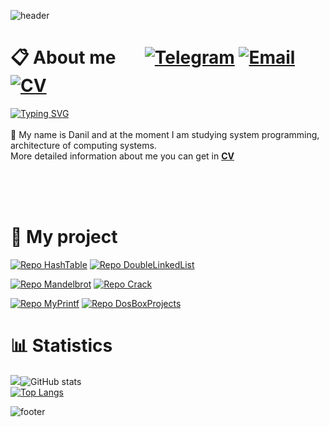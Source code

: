 <div style="height: 100vh;">
  
  ![header](https://capsule-render.vercel.app/api?type=waving&color=ffcc00&height=200&section=header&text=Hello%20World!&fontSize=75&fontColor=141439&animation=fadeIn&fontAlignY=38&desc=Welcome%20to%20my%20GitHub%20profile%20!&descAlignY=51&descAlign=62)
  
  # 📋 About me &nbsp;&nbsp;&nbsp;&nbsp;&nbsp;&nbsp;[![Telegram](https://img.shields.io/badge/Telegram-2CA5E0?style=for-the-badge&logo=telegram&logoColor=white)](https://t.me/Danger_Danilka)  [![Email](https://img.shields.io/badge/Email-707070?style=for-the-badge&logo=mail.ru&logoColor=white)](mailto:momot.do@phystech.edu) [![CV](https://img.shields.io/badge/CV-FF7139?style=for-the-badge&logoColor=white)](https://github.com/dangerUser45/CV/blob/main/CV.pdf)
  <a href="https://git.io/typing-svg"><img src="https://readme-typing-svg.herokuapp.com?font=Fira+Code&weight=500&size=25&duration=2500&pause=1000&color=ffcc00&background=141439&center=true&vCenter=true&width=1000&height=70&lines=System+programmer;MIPT+FRKT+Student" alt="Typing SVG" /></a>  <br> <br>
  👋 My name is Danil and at the moment I am studying system programming, architecture of computing systems. <br>
     More detailed information about me you can get in [**CV**](https://github.com/dangerUser45/CV/blob/main/CV.pdf)
     
   <br><br><br>
  # 📌 My project
  [![Repo HashTable](https://github-readme-stats.vercel.app/api/pin/?username=dangerUser45&repo=HashTable&theme=outrun)](https://github.com/dangerUser45/HashTable) [![Repo DoubleLinkedList](https://github-readme-stats.vercel.app/api/pin/?username=dangerUser45&repo=DoubleLinkedList&theme=outrun)](https://github.com/dangerUser45/DoubleLinkedList)
  
  [![Repo Mandelbrot](https://github-readme-stats.vercel.app/api/pin/?username=dangerUser45&repo=Mandelbrot&theme=outrun)](https://github.com/dangerUser45/Mandelbrot) [![Repo Crack](https://github-readme-stats.vercel.app/api/pin/?username=dangerUser45&repo=Crack&theme=outrun)](https://github.com/dangerUser45/Crack)
  
  [![Repo MyPrintf](https://github-readme-stats.vercel.app/api/pin/?username=dangerUser45&repo=MyPrintf&theme=outrun)](https://github.com/dangerUser45/MyPrintf) [![Repo DosBoxProjects](https://github-readme-stats.vercel.app/api/pin/?username=dangerUser45&repo=DosBoxProject&theme=outrun)](https://github.com/dangerUser45/DosBoxProject)

  
  # 📊 Statistics
  ![](https://github-profile-summary-cards.vercel.app/api/cards/profile-details?username=dangerUser45&theme=outrun)![GitHub stats](https://github-readme-stats.vercel.app/api?username=dangerUser45&show_icons=true&theme=outrun)   
  [![Top Langs](https://github-readme-stats.vercel.app/api/top-langs/?username=dangerUser45&show_icons=true&theme=outrun&layout=compact)](https://github.com/anuraghazra/github-readme-stats)
  
  ![footer](https://capsule-render.vercel.app/api?type=waving&color=ffcc00&height=200&section=footer&text=Thanks%20for%20visiting!&fontSize=75&fontColor=141439&animation=fadeIn&fontAlignY=75)
  
</div>
